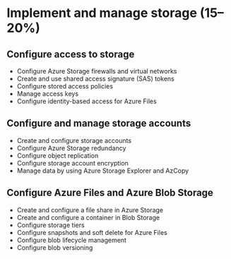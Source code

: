 # Implement and manage storage (15–20%)

## Configure access to storage

- Configure Azure Storage firewalls and virtual networks
- Create and use shared access signature (SAS) tokens
- Configure stored access policies
- Manage access keys
- Configure identity-based access for Azure Files

## Configure and manage storage accounts

- Create and configure storage accounts
- Configure Azure Storage redundancy
- Configure object replication
- Configure storage account encryption
- Manage data by using Azure Storage Explorer and AzCopy

## Configure Azure Files and Azure Blob Storage

- Create and configure a file share in Azure Storage
- Create and configure a container in Blob Storage
- Configure storage tiers
- Configure snapshots and soft delete for Azure Files
- Configure blob lifecycle management
- Configure blob versioning
